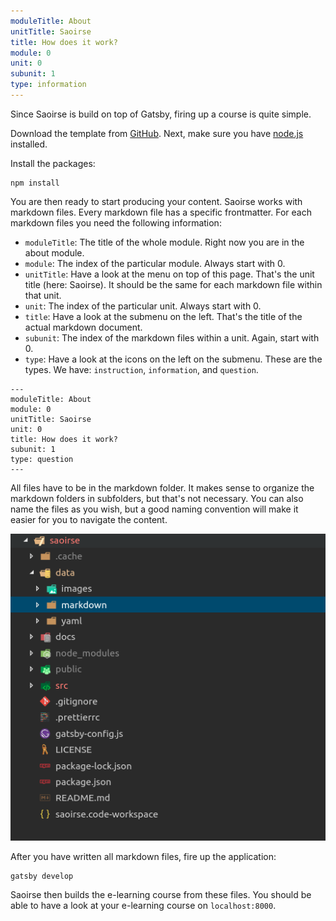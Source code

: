 ```yaml
---
moduleTitle: About
unitTitle: Saoirse
title: How does it work?
module: 0
unit: 0
subunit: 1
type: information
---
```


Since Saoirse is build on top of Gatsby, firing up a course is quite simple.

Download the template from [GitHub](https://github.com/ch-bu/saoirse). Next, make sure you have [node.js](https://nodejs.org/en/) installed. 

Install the packages:

```
npm install
```

You are then ready to start producing your content. Saoirse works with markdown files. Every markdown file has a specific frontmatter. For each markdown files you need the following information:

* `moduleTitle`: The title of the whole module. Right now you are in the about module.
* `module`: The index of the particular module. Always start with 0.
* `unitTitle`: Have a look at the menu on top of this page. That's the unit title (here: Saoirse). It should be the same for each markdown file within that unit.
* `unit`: The index of the particular unit. Always start with 0.
* `title`: Have a look at the submenu on the left. That's the title of the actual markdown document.
* `subunit`: The index of the markdown files within a unit. Again, start with 0.
* `type`: Have a look at the icons on the left on the submenu. These are the types. We have: `instruction`, `information`, and `question`. 

```
---
moduleTitle: About
module: 0
unitTitle: Saoirse
unit: 0
title: How does it work?
subunit: 1
type: question
---
```

All files have to be in the markdown folder. It makes sense to organize the markdown folders in subfolders, but that's not necessary. You can also name the files as you wish, but a good naming convention will make it easier for you to navigate the content.

![](folders.png)

After you have written all markdown files, fire up the application:

```
gatsby develop
```

Saoirse then builds the e-learning course from these files. You should be able to have a look at your e-learning course on `localhost:8000`.